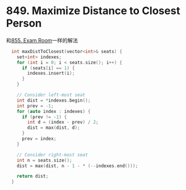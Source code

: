 # 849. Maximize Distance to Closest Person

和[855. Exam Room](./855.%20Exam%20Room.md)一样的解法

```cpp
  int maxDistToClosest(vector<int>& seats) {
    set<int> indexes;
    for (int i = 0; i < seats.size(); i++) {
      if (seats[i] == 1) {
        indexes.insert(i);
      }
    }

    // Consider left-most seat
    int dist = *indexes.begin();
    int prev = -1;
    for (auto index : indexes) {
      if (prev != -1) {
        int d = (index - prev) / 2;
        dist = max(dist, d);
      }
      prev = index;
    }

    // Consider right-most seat
    int n = seats.size();
    dist = max(dist, n - 1 - * (--indexes.end()));

    return dist;
  }
```